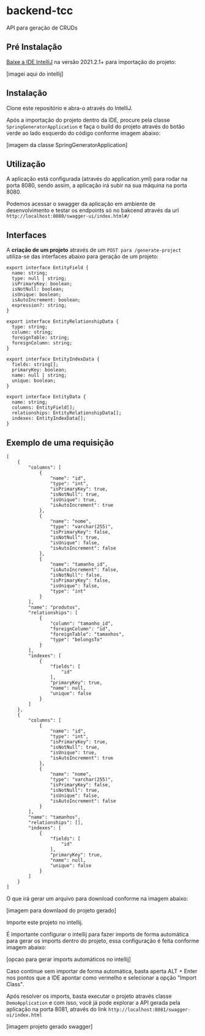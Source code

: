 # backend-tcc
API para geração de CRUDs

## Pré Instalação

[Baixe a IDE IntelliJ](https://www.jetbrains.com/pt-br/idea/download/#section=windows) na versão 2021.2.1+ para importação do projeto:

[imagei aqui do intellij]

## Instalação

Clone este repositório e abra-o através do IntelliJ.

Após a importação do projeto dentro da IDE, procure pela classe ``SpringGeneratorApplication`` e faça o build do projeto através do botão verde ao lado esquerdo do código conforme imagem abaixo:

[imagem da classe SpringGeneratorApplication]

## Utilização

A aplicação está configurada (através do application.yml) para rodar na porta 8080, sendo assim, a aplicação irá subir na sua máquina na porta 8080. 

Podemos acessar o swagger da aplicação em ambiente de desenvolvimento e testar os endpoints só no bakcend através da url ``http://localhost:8080/swagger-ui/index.html#/``

## Interfaces

A **criação de um projeto** através de um ``POST para /generate-project`` utiliza-se das interfaces abaixo para geração de um projeto: 

```
export interface EntityField {
  name: string;
  type: null | string;
  isPrimaryKey: boolean;
  isNotNull: boolean;
  isUnique: boolean;
  isAutoIncrement: boolean;
  expression?: string;
}

export interface EntityRelationshipData {
  type: string;
  column: string;
  foreignTable: string;
  foreignColumn: string;
}

export interface EntityIndexData {
  fields: string[];
  primaryKey: boolean;
  name: null | string;
  unique: boolean;
}

export interface EntityData {
  name: string;
  columns: EntityField[];
  relationships: EntityRelationshipData[];
  indexes: EntityIndexData[];
}
```

## Exemplo de uma requisição

```
[
    {
        "columns": [
            {
                "name": "id",
                "type": "int",
                "isPrimaryKey": true,
                "isNotNull": true,
                "isUnique": true,
                "isAutoIncrement": true
            },
            {
                "name": "nome",
                "type": "varchar(255)",
                "isPrimaryKey": false,
                "isNotNull": true,
                "isUnique": false,
                "isAutoIncrement": false
            },
            {
                "name": "tamanho_id",
                "isAutoIncrement": false,
                "isNotNull": false,
                "isPrimaryKey": false,
                "isUnique": false,
                "type": "int"
            }
        ],
        "name": "produtos",
        "relationships": [
            {
                "column": "tamanho_id",
                "foreignColumn": "id",
                "foreignTable": "tamanhos",
                "type": "belongsTo"
            }
        ],
        "indexes": [
            {
                "fields": [
                    "id"
                ],
                "primaryKey": true,
                "name": null,
                "unique": false
            }
        ]
    },
    {
        "columns": [
            {
                "name": "id",
                "type": "int",
                "isPrimaryKey": true,
                "isNotNull": true,
                "isUnique": true,
                "isAutoIncrement": true
            },
            {
                "name": "nome",
                "type": "varchar(255)",
                "isPrimaryKey": false,
                "isNotNull": true,
                "isUnique": false,
                "isAutoIncrement": false
            }
        ],
        "name": "tamanhos",
        "relationships": [],
        "indexes": [
            {
                "fields": [
                    "id"
                ],
                "primaryKey": true,
                "name": null,
                "unique": false
            }
        ]
    }
]
```

O que irá gerar um arquivo para download conforme na imagem abaixo:

[imagem para downlaod do projeto gerado]

Importe este projeto no intellij. 

É importante configurar o intellij para fazer imports de forma automática para gerar os imports dentro do projeto, essa configuração é feita conforme imagem abaixo:

[opcao para gerar imports automáticos no intellij]

Caso continue sem importar de forma automática, basta aperta ALT + Enter nos pontos que a IDE apontar como vermelho e selecionar a opção "Import Class".

Após resolver os imports, basta executar o projeto através classe ``DemoApplication`` e com isso, você já pode explorar a API gerada pela aplicação na porta 8081, através do link ``http://localhost:8081/swagger-ui/index.html``

[imagem projeto gerado swagger]
